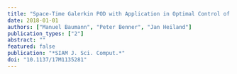 ```yaml
---
title: "Space-Time Galerkin POD with Application in Optimal Control of Semi-linear Parabolic Partial Differential Equations"
date: 2018-01-01
authors: ["Manuel Baumann", "Peter Benner", "Jan Heiland"]
publication_types: ["2"]
abstract: ""
featured: false
publication: "*SIAM J. Sci. Comput.*"
doi: "10.1137/17M1135281"
---
```


